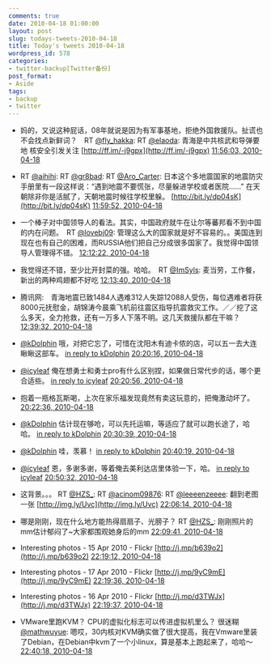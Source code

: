 ```yaml
---
comments: true
date: 2010-04-18 01:00:00
layout: post
slug: todays-tweets-2010-04-18
title: Today's tweets 2010-04-18
wordpress_id: 578
categories:
- twitter-backup[Twitter备份]
post_format:
- Aside
tags:
- backup
- twitter
---
```





  * 妈的，又说这种屁话，08年就说是因为有军事基地，拒绝外国救援队。扯谎也不会找点新鲜词？　RT [@fly_hakka](http://twitter.com/fly_hakka): RT [@elaoda](http://twitter.com/elaoda): 青海是中共核武和导弹要地 核安全引发关注 [http://ff.im/-j9gpx](http://ff.im/-j9gpx) [11:56:03, 2010-04-18](http://twitter.com/gfrog/statuses/12378402556)





  * RT [@aihihi](http://twitter.com/aihihi): RT [@gr8bad](http://twitter.com/gr8bad): RT [@Aro_Carter](http://twitter.com/Aro_Carter): 日本这个多地震国家的地震防灾手册里有一段这样说：“遇到地震不要慌张，尽量躲进学校或者医院……” 在天朝除非你是活腻了，天朝地震时候往学校里躲。 [http://bit.ly/dp04sK](http://bit.ly/dp04sK) [11:59:52, 2010-04-18](http://twitter.com/gfrog/statuses/12378569798)





  * 一个棒子对中国领导人的看法。其实，中国政府就牛在让尔等蕃邦看不到中国的内在问题。　RT [@lovebj09](http://twitter.com/lovebj09): 管理这么大的国家就是好不容易的。。美国连到现在也有自己的困难，而RUSSIA他们把自己分成很多国家了。我觉得中国领导人管理得不错。 [12:12:22, 2010-04-18](http://twitter.com/gfrog/statuses/12379133566)





  * 我觉得还不错，至少比开封菜的强。哈哈。　RT [@ImSyls](http://twitter.com/ImSyls): 麦当劳，工作餐，新出的两种鸡翅都不好吃 [12:13:40, 2010-04-18](http://twitter.com/gfrog/statuses/12379190016)





  * 腾讯网:　青海地震已致1484人遇难312人失踪12088人受伤，每位遇难者将获8000元抚慰金，胡锦涛今晨乘飞机前往震区指导抗震救灾工作。／／挖了这么多天，全力抢救，还有一万多人下落不明。这几天救援队都在干嘛？ [12:39:32, 2010-04-18](http://twitter.com/gfrog/statuses/12380299486)





  * [@kDolphin](http://twitter.com/kDolphin) 哦，对把它忘了，可惜在沈阳木有迪卡侬的店，可以五一去大连瞅瞅这部车。 [in reply to kDolphin](http://twitter.com/kDolphin/statuses/12346527508) [20:20:16, 2010-04-18](http://twitter.com/gfrog/statuses/12394692580)





  * [@icyleaf](http://twitter.com/icyleaf) 俺在想勇士和勇士pro有什么区别捏，如果做日常代步的话，哪个更合适些。 [in reply to icyleaf](http://twitter.com/icyleaf/statuses/12374241615) [20:20:56, 2010-04-18](http://twitter.com/gfrog/statuses/12394715916)





  * 抱着一瓶格瓦斯喝，上次在家乐福发现竟然有卖这玩意的，把俺激动坏了。 [20:22:36, 2010-04-18](http://twitter.com/gfrog/statuses/12394771358)





  * [@kDolphin](http://twitter.com/kDolphin) 估计现在够呛，可以先托运嘛，等适应了就可以跑长途了，哈哈。 [in reply to kDolphin](http://twitter.com/kDolphin/statuses/12395001148) [20:30:39, 2010-04-18](http://twitter.com/gfrog/statuses/12395042785)





  * [@kDolphin](http://twitter.com/kDolphin) 哇，羡慕！ [in reply to kDolphin](http://twitter.com/kDolphin/statuses/12395202704) [20:40:19, 2010-04-18](http://twitter.com/gfrog/statuses/12395377578)





  * [@icyleaf](http://twitter.com/icyleaf) 恩，多谢多谢，等着俺去美利达店里体验一下，哈。 [in reply to icyleaf](http://twitter.com/icyleaf/statuses/12395618967) [20:50:32, 2010-04-18](http://twitter.com/gfrog/statuses/12395739789)





  * 这背景。。。
RT [@HZS_](http://twitter.com/HZS_): RT [@acinom09876](http://twitter.com/acinom09876): RT [@leeeenzeeee](http://twitter.com/leeeenzeeee): 翻到老图一张 [http://img.ly/Uvc](http://img.ly/Uvc) [22:06:14, 2010-04-18](http://twitter.com/gfrog/statuses/12398845077)





  * 哪是刚刚，现在什么地方能热得扇扇子、光膀子？ RT [@HZS_](http://twitter.com/HZS_): 刚刚照片的mm估计郁闷了~大家都围观她身后的mm [22:09:41, 2010-04-18](http://twitter.com/gfrog/statuses/12398999212)





  * Interesting photos - 15 Apr 2010 - Flickr [http://j.mp/b639o2](http://j.mp/b639o2) [22:19:12, 2010-04-18](http://twitter.com/gfrog/statuses/12399437309)





  * Interesting photos - 17 Apr 2010 - Flickr [http://j.mp/9yC9mE](http://j.mp/9yC9mE) [22:19:36, 2010-04-18](http://twitter.com/gfrog/statuses/12399456421)





  * Interesting photos - 16 Apr 2010 - Flickr [http://j.mp/d3TWJx](http://j.mp/d3TWJx) [22:19:37, 2010-04-18](http://twitter.com/gfrog/statuses/12399457024)





  * VMware里跑KVM？ CPU的虚拟化标志可以传进虚拟机里么？ 很迷糊 [@mathwuyue](http://twitter.com/mathwuyue): 嗯哎，30内核对KVM确实做了很大提高，我在Vmware里装了Debian，在Debian中kvm了一个小linux，算是基本上跑起来了，哈哈～ [22:40:18, 2010-04-18](http://twitter.com/gfrog/statuses/12400425035)




